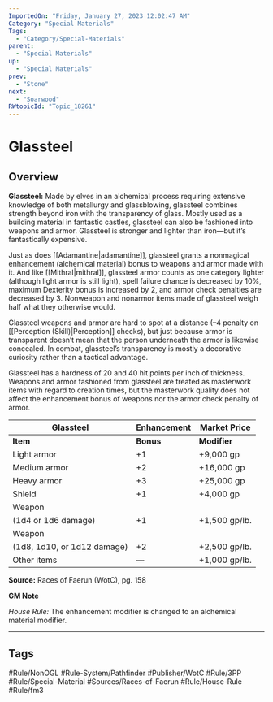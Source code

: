 ```yaml
---
ImportedOn: "Friday, January 27, 2023 12:02:47 AM"
Category: "Special Materials"
Tags:
  - "Category/Special-Materials"
parent:
  - "Special Materials"
up:
  - "Special Materials"
prev:
  - "Stone"
next:
  - "Soarwood"
RWtopicId: "Topic_18261"
---
```

# Glassteel
## Overview
**Glassteel:** Made by elves in an alchemical process requiring extensive knowledge of both metallurgy and glassblowing, glassteel combines strength beyond iron with the transparency of glass. Mostly used as a building material in fantastic castles, glassteel can also be fashioned into weapons and armor. Glassteel is stronger and lighter than iron—but it’s fantastically expensive.

Just as does [[Adamantine|adamantine]], glassteel grants a nonmagical enhancement (alchemical material) bonus to weapons and armor made with it. And like [[Mithral|mithral]], glassteel armor counts as one category lighter (although light armor is still light), spell failure chance is decreased by 10%, maximum Dexterity bonus is increased by 2, and armor check penalties are decreased by 3. Nonweapon and nonarmor items made of glassteel weigh half what they otherwise would.

Glassteel weapons and armor are hard to spot at a distance (–4 penalty on [[Perception (Skill)|Perception]] checks), but just because armor is transparent doesn’t mean that the person underneath the armor is likewise concealed. In combat, glassteel’s transparency is mostly a decorative curiosity rather than a tactical advantage.

Glassteel has a hardness of 20 and 40 hit points per inch of thickness. Weapons and armor fashioned from glassteel are treated as masterwork items with regard to creation times, but the masterwork quality does not affect the enhancement bonus of weapons nor the armor check penalty of armor.


| **Glassteel** | **Enhancement** | **Market Price** |
|---|---|---|
| **Item** | **Bonus** | **Modifier** |
| Light armor | +1 | +9,000 gp |
| Medium armor | +2 | +16,000 gp |
| Heavy armor | +3 | +25,000 gp |
| Shield | +1 | +4,000 gp |
| Weapon |  |  |
| (1d4 or 1d6 damage) | +1 | +1,500 gp/lb. |
| Weapon |  |  |
| (1d8, 1d10, or 1d12 damage) | +2 | +2,500 gp/lb. |
| Other items | — | +1,000 gp/lb. |

**Source:** Races of Faerun (WotC), pg. 158

**GM Note**

*House Rule:* The enhancement modifier is changed to an alchemical material modifier.


---
## Tags
#Rule/NonOGL #Rule-System/Pathfinder #Publisher/WotC #Rule/3PP #Rule/Special-Material #Sources/Races-of-Faerun #Rule/House-Rule #Rule/fm3

